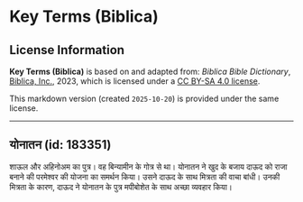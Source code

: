 # Key Terms (Biblica)

## License Information

**Key Terms (Biblica)** is based on and adapted from: _Biblica Bible Dictionary_, [Biblica, Inc.](https://www.biblica.com/), 2023, which is licensed under a [CC BY-SA 4.0 license](https://creativecommons.org/licenses/by-sa/4.0/legalcode.en).

This markdown version (created `2025-10-20`) is provided under the same license.



--------------------------------

## योनातन (id: 183351)

शाऊल और अहिनोअम का पुत्र। वह बिन्यामीन के गोत्र से था। योनातन ने खुद के बजाय दाऊद को राजा बनाने की परमेश्वर की योजना का समर्थन किया। उसने दाऊद के साथ मित्रता की वाचा बांधी। उनकी मित्रता के कारण, दाऊद ने योनातन के पुत्र मपीबोशेत के साथ अच्छा व्यवहार किया।


